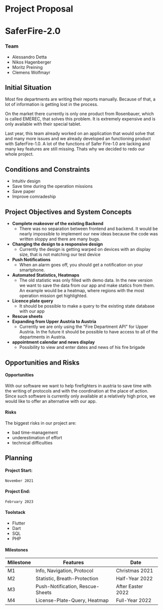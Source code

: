 # Project Proposal
# SaferFire-2.0

### Team
- Alessandro Detta
- Nikos Hagenberger
- Moritz Preining
- Clemens Wolfmayr

## Initial Situation
Most fire departments are writing their reports manually. Because of that, a lot of information is getting lost in the process. 

On the market there currently is only one product from Rosenbauer, which is called EMEREC, that solves this problem. It is extremely expensive and is only available with their special tablet.

Last year, this team already worked on an application that would solve that and many more issues and we already developed an functioning product with SaferFire-1.0. A lot of the functions of Safer Fire-1.0 are lacking and many key features are still missing. Thats why we decided to redo our whole project.

## Conditions and Constraints
- Intuitiv design
- Save time during the operation missions
- Save paper
- Improve comradeship


## Project Objectives and System Concepts
- **Complete makeover of the existing Backend**
  - There was no separation between frontend and backend. It would be nearly impossible to implement our new ideas because the     code was written sloppy and there are many bugs.
- **Changing the design to a responsive design**
  - Currently the design is getting warped on devices with an display size, that is not matching our test device
- **Push Notifications**
  - When an alarm goes off, you should get a notification on your smartphone. 
- **Automated Statistics, Heatmaps**
  - The old statistic was only filled with demo data. In the new version we want to save the data from our app and make           statics from them. An example would be a heatmap, where regions with the most operation mission get highlighted.
- **Licence plate query**
  - It should be possible to make a query to the existing state database with our app
- **Rescue sheets**
- **Expanding from Upper Austria to Austria**
  - Currently we are only using the "Fire Department API" for Upper Austria. In the future it should be possible to have access to       all of the departments in Austria.
- **appointment calendar and news display**
  - Possibility to view and enter dates and news of his fire brigade

## Opportunities and Risks

#### Opportunities

With our software we want to help firefighters in austria to save time with the writing of protocols and with the coordination at the place of action. Since such software is currently only available at a relatively high price, we would like to offer an alternative with our app.

#### Risks

The biggest risks in our project are:
* bad time-management
* underestimation of effort
* technical difficulties

## Planning

#### Project Start:
    November 2021  
#### Project End:
    February 2023
    
#### Toolstack
* Flutter
* Dart
* SQL
* PHP
        
#### Milestones
Milestone | Features | Date
----------|----------|------
M1 | Info, Navigation, Protocol | Christmas 2021
M2 | Statistic, Breath-Protection | Half-Year 2022
M3 | Push-Notification, Rescue-Sheets | After Easter 2022
M4 | License-Plate-Query, Heatmap | Full-Year 2022
